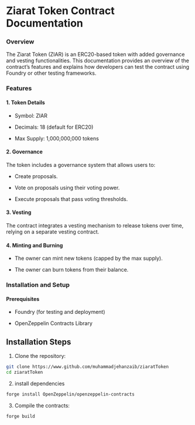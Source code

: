 # Ziarat Token Contract Documentation
### Overview

The Ziarat Token (ZIAR) is an ERC20-based token with added governance and vesting functionalities. This documentation provides an overview of the contract’s features and explains how developers can test the contract using Foundry or other testing frameworks.

### Features
#### 1. Token Details
* Symbol: ZIAR

* Decimals: 18 (default for ERC20)

* Max Supply: 1,000,000,000 tokens

#### 2. Governance 
The token includes a governance system that allows users to:

* Create proposals.

* Vote on proposals using their voting power.

* Execute proposals that pass voting thresholds.

#### 3. Vesting 
The contract integrates a vesting mechanism to release tokens over time, relying on a separate vesting contract.

#### 4. Minting and Burning
* The owner can mint new tokens (capped by the max supply).

* The owner can burn tokens from their balance.

 ### Installation and Setup

#### Prerequisites
* Foundry (for testing and deployment)

* OpenZeppelin Contracts Library

## Installation Steps
1. Clone the repository:
```bash
git clone https://www.github.com/muhammadjehanzaib/ziaratToken
cd ziaratToken
```
2. install dependencies
```bash
forge install OpenZeppelin/openzeppelin-contracts
```
3. Compile the contracts:
```bash
forge build
```
